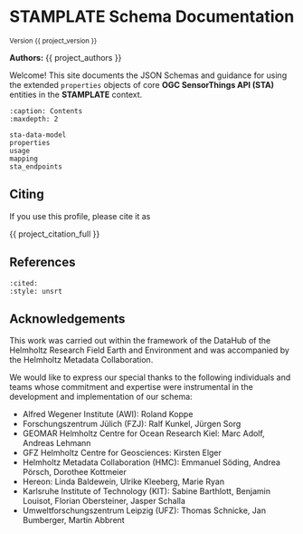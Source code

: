 # STAMPLATE Schema Documentation

<small>Version {{ project_version }}</small>

**Authors:** {{ project_authors }}

Welcome! This site documents the JSON Schemas and guidance for using the extended `properties` objects of core **OGC SensorThings API (STA)** entities in the **STAMPLATE** context.

```{toctree}
:caption: Contents
:maxdepth: 2

sta-data-model
properties
usage
mapping
sta_endpoints
```

## Citing

If you use this profile, please cite it as

{{ project_citation_full }}

## References

```{bibliography}
:cited:
:style: unsrt
```

## Acknowledgements

This work was carried out within the framework of the DataHub of the Helmholtz Research Field Earth and Environment and was accompanied by the Helmholtz Metadata Collaboration.

We would like to express our special thanks to the following individuals and teams whose commitment and expertise were instrumental in the development and implementation of our schema:

- Alfred Wegener Institute (AWI): Roland Koppe
- Forschungszentrum Jülich (FZJ): Ralf Kunkel, Jürgen Sorg
- GEOMAR Helmholtz Centre for Ocean Research Kiel: Marc Adolf, Andreas Lehmann
- GFZ Helmholtz Centre for Geosciences: Kirsten Elger
- Helmholtz Metadata Collaboration (HMC): Emmanuel Söding, Andrea Pörsch, Dorothee Kottmeier
- Hereon: Linda Baldewein, Ulrike Kleeberg, Marie Ryan
- Karlsruhe Institute of Technology (KIT): Sabine Barthlott, Benjamin Louisot, Florian Obersteiner, Jasper Schalla
- Umweltforschungszentrum Leipzig (UFZ): Thomas Schnicke, Jan Bumberger, Martin Abbrent


